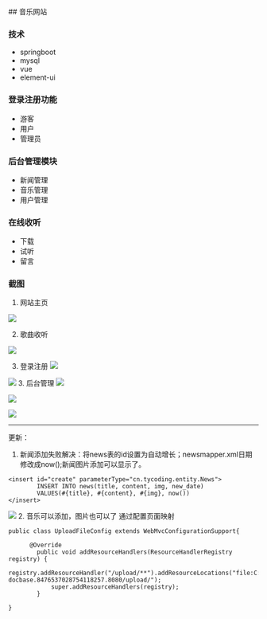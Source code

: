 ﻿﻿##  音乐网站
### 技术
- springboot
- mysql
- vue
- element-ui
### 登录注册功能
- 游客
- 用户
- 管理员
### 后台管理模块
- 新闻管理
- 音乐管理
- 用户管理
### 在线收听
- 下载
- 试听
- 留言
### 截图
1. 网站主页

![](https://img2018.cnblogs.com/blog/1555913/201902/1555913-20190214222758490-2001744455.png)

2. 歌曲收听

![](https://img2018.cnblogs.com/blog/1555913/201902/1555913-20190214222945153-271075496.png)

3. 登录注册
![](https://img2018.cnblogs.com/blog/1555913/201902/1555913-20190214223201683-1527725939.png)

![](https://img2018.cnblogs.com/blog/1555913/201902/1555913-20190214223216781-1020692538.png)
3. 后台管理
![](https://img2018.cnblogs.com/blog/1555913/201902/1555913-20190214224016273-357408686.png)

![](https://img2018.cnblogs.com/blog/1555913/201902/1555913-20190214224106893-887168475.png)

![](https://img2018.cnblogs.com/blog/1555913/201902/1555913-20190214224112774-1590198725.png)

---
更新：
1. 新闻添加失败解决：将news表的id设置为自动增长；newsmapper.xml日期修改成now();新闻图片添加可以显示了。

```
<insert id="create" parameterType="cn.tycoding.entity.News">
        INSERT INTO news(title, content, img, new_date)
        VALUES(#{title}, #{content}, #{img}, now())
</insert>
```

![](https://img2018.cnblogs.com/blog/1555913/201902/1555913-20190215083348597-1823207209.png)
2. 音乐可以添加，图片也可以了
通过配置页面映射

```
public class UploadFileConfig extends WebMvcConfigurationSupport{

	  @Override
	    public void addResourceHandlers(ResourceHandlerRegistry registry) {
	        registry.addResourceHandler("/upload/**").addResourceLocations("file:C:/Users/Administrator/AppData/Local/Temp/tomcat-docbase.8476537028754118257.8080/upload/");
	        super.addResourceHandlers(registry);
	    }

}
```
